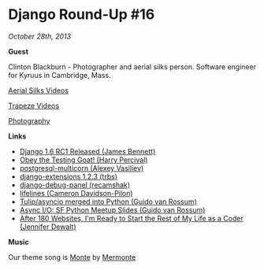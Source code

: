 # Django Round-Up #16

*October 28th, 2013*


**Guest**

Clinton Blackburn - Photographer and aerial silks person. Software engineer for Kyruus in Cambridge, Mass.

[Aerial Silks Videos](http://www.youtube.com/user/ccb621/videos?tag_id=UC4mgv3pm4Q9wctfrUiG2EAg.3.silks&sort=dd&shelf_index=5&view=46)

[Trapeze Videos](http://www.youtube.com/playlist?list=PLEBD5F3AAB84E258F)

[Photography](http://clintonblackburn.com/)

**Links**

* [Django 1.6 RC1 Released (James Bennett)](https://www.djangoproject.com/weblog/2013/oct/22/16c1/)
* [Obey the Testing Goat! (Harry Percival)](http://www.obeythetestinggoat.com/)
* [postgresql-multicorn (Alexey Vasiliev)](http://leopard.in.ua/2013/09/28/postgresql-multicorn/)
* [django-extensions 1.2.3 (trbs)](http://trbs.net/blog/2013/10/17/django-extensions-123/)
* [django-debug-panel (recamshak)](https://github.com/recamshak/django-debug-panel)
* [lifelines (Cameron Davidson-Pilon)](https://github.com/CamDavidsonPilon/lifelines)
* [Tulip/asyncio merged into Python (Guido van Rossum)](http://hg.python.org/cpython/rev/dafe78cd58c7)
* [Async I/O: SF Python Meetup Slides (Guido van Rossum)](https://www.dropbox.com/s/essjj4qmmtrhys4/SFMeetup2013.pdf)
* [After 180 Websites, I'm Ready to Start the Rest of My Life as a Coder (Jennifer Dewalt)](http://blog.jenniferdewalt.com/post/62998082815/after-180-websites-im-ready-to-start-the-rest-of-my)

**Music**

Our theme song is [Monte](http://freemusicarchive.org/music/Mermonte/Mermonte/Mermonte_-_Monte) by [Mermonte](http://mermonte.com/)
